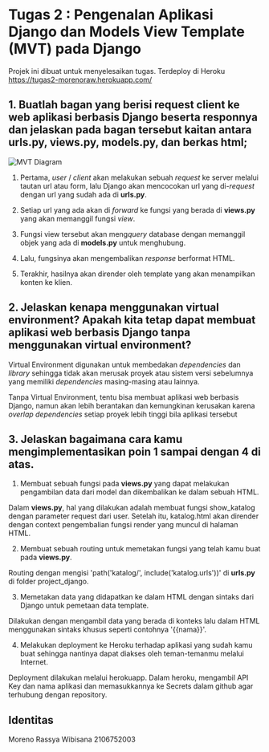 # Tugas 2 : Pengenalan Aplikasi Django dan Models View Template (MVT) pada Django

Projek ini dibuat untuk menyelesaikan tugas.
Terdeploy di Heroku https://tugas2-morenoraw.herokuapp.com/

## 1. Buatlah bagan yang berisi request client ke web aplikasi berbasis Django beserta responnya dan jelaskan pada bagan tersebut kaitan antara urls.py, views.py, models.py, dan berkas html;

![MVT Diagram](https://github.com/morenoraw/pbp-tugas2/blob/main/image.png?raw=true)

1. Pertama, *user* / *client* akan melakukan sebuah *request* ke server melalui tautan url atau form, lalu Django akan mencocokan url yang di-*request* dengan url yang sudah ada di **urls.py**.

2. Setiap url yang ada akan di *forward* ke fungsi yang berada di **views.py** yang akan memanggil fungsi *view*.

3. Fungsi view tersebut akan meng*query* database dengan memanggil objek yang ada di **models.py** untuk menghubung.

4. Lalu, fungsinya akan mengembalikan *response* berformat HTML.

5. Terakhir, hasilnya akan dirender oleh template yang akan menampilkan konten ke klien.

## 2. Jelaskan kenapa menggunakan virtual environment? Apakah kita tetap dapat membuat aplikasi web berbasis Django tanpa menggunakan virtual environment?

Virtual Environment digunakan untuk membedakan *dependencies* dan *library* sehingga tidak akan merusak proyek atau sistem versi sebelumnya yang memiliki *dependencies* masing-masing atau lainnya.

Tanpa Virtual Environment, tentu bisa membuat aplikasi web berbasis Django, namun akan lebih berantakan dan kemungkinan kerusakan karena *overlap* *dependencies* setiap proyek lebih tinggi bila aplikasi tersebut 

## 3. Jelaskan bagaimana cara kamu mengimplementasikan poin 1 sampai dengan 4 di atas.

1. Membuat sebuah fungsi pada **views.py** yang dapat melakukan pengambilan data dari model dan dikembalikan ke dalam sebuah HTML.

Dalam **views.py**, hal yang dilakukan adalah membuat fungsi show_katalog dengan parameter request dari user. Setelah itu, katalog.html akan dirender dengan context pengembalian fungsi render yang muncul di halaman HTML.

2. Membuat sebuah routing untuk memetakan fungsi yang telah kamu buat pada **views.py**.

Routing dengan mengisi 'path('katalog/', include('katalog.urls'))' di **urls.py** di folder project_django.

3. Memetakan data yang didapatkan ke dalam HTML dengan sintaks dari Django untuk pemetaan data template.

Dilakukan dengan mengambil data yang berada di konteks lalu dalam HTML menggunakan sintaks khusus seperti contohnya '{{nama}}'.

4. Melakukan deployment ke Heroku terhadap aplikasi yang sudah kamu buat sehingga nantinya dapat diakses oleh teman-temanmu melalui Internet.

Deployment dilakukan melalui herokuapp. Dalam heroku, mengambil API Key dan nama aplikasi dan memasukkannya ke Secrets dalam github agar terhubung dengan repository.

## Identitas

Moreno Rassya Wibisana
2106752003